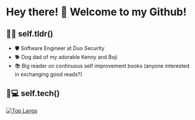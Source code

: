 # Hey there! 👋 Welcome to my Github!

## 👤💬 self.tldr()
- 🛡️ Software Engineer at Duo Security
- 🐕 Dog dad of my adorable Kenny and Boji
- 📚 Big reader on continuous self improvement books (anyone interested in exchanging good reads?)

## 👤💻 self.tech()
[![Top Langs](https://github-readme-stats.vercel.app/api/top-langs/?username=BenWong1097&layout=compact&theme=merko)](https://github.com/BenWong1097)
